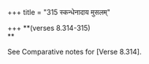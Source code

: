 +++
title = "315 स्कन्धेनादाय मुसलम्"

+++
**(verses 8.314-315)  
**

See Comparative notes for [Verse
8.314].




